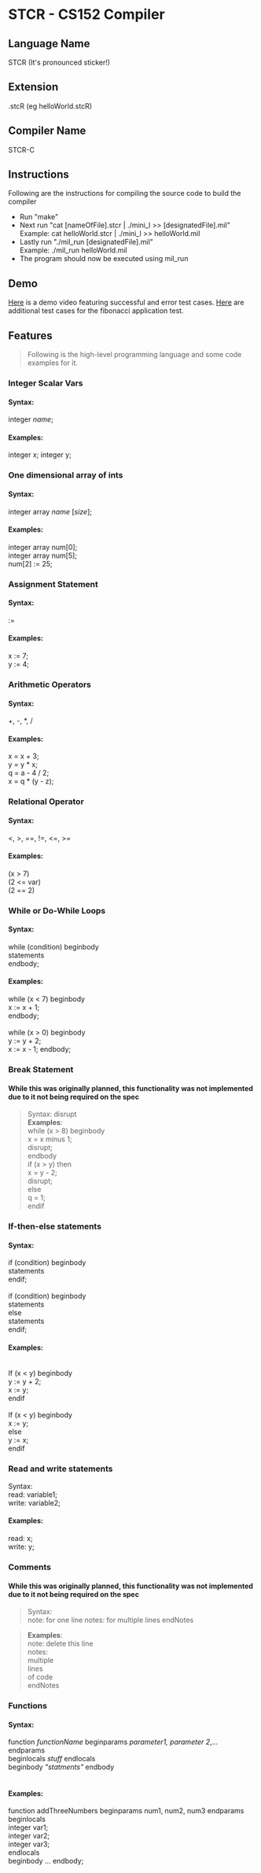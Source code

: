 # STCR - CS152 Compiler

## Language Name
STCR (It's pronounced sticker!)

## Extension
.stcR (eg helloWorld.stcR)

## Compiler Name
STCR-C  

## Instructions
Following are the instructions for compiling the source code to build the compiler
- Run "make"
- Next run "cat [nameOfFile].stcr | ./mini_l >> [designatedFile].mil"  
Example: cat helloWorld.stcr | ./mini_l >> helloWorld.mil
- Lastly run "./mil_run [designatedFile].mil"  
Example: ./mil_run helloWorld.mil  
- The program should now be executed using mil_run

## Demo
[Here](https://drive.google.com/file/d/1ak7Fn0jx-iRHjgh5GIwmUEKFHVa2j0VR/view?usp=share_link) is a demo video featuring successful and error test cases.
[Here](https://drive.google.com/file/d/1D2HupRz-teZ9yl88xjk4XMGm1thjFL7v/view?usp=share_link) are additional test cases for the fibonacci application test.

## Features
>Following is the high-level programming language and some code examples for it. 

### Integer Scalar Vars
#### Syntax:
 integer *name*; <br>

#### Examples: 
integer x; integer y;

### One dimensional array of ints
#### Syntax: 
integer array *name* [*size*]; <br>

#### Examples: 
integer array num[0];<br>
integer array num[5];<br>
num[2] := 25;<br>

### Assignment Statement
#### Syntax: 
:=

#### Examples: 
x := 7;<br>
y := 4;<br>

### Arithmetic Operators
#### Syntax:
  +, -, *, /<br>
 
#### Examples:
 x = x + 3;<br>
y = y * x;<br>
q = a - 4 / 2; <br>
x = q * (y - z);<br>

### Relational Operator 
#### Syntax:
 <, >, ==, !=, <=, >= <br>
#### Examples:
 (x > 7)<br>
(2 <= var)<br>
(2 == 2)

### While or Do-While Loops
#### Syntax:  <br>
while (condition) beginbody<br>
  statements<br>
endbody;

#### Examples: 
while (x < 7) beginbody<br>
  x := x + 1;<br>
endbody;<br>
<br>
while (x > 0) beginbody<br>
  y := y + 2;<br>
  x := x - 1;
endbody;


### Break Statement
#### While this was originally planned, this functionality was not implemented due to it not being required on the spec

> Syntax: disrupt<br>
**Examples**:<br>
while (x > 8) beginbody<br>
  x = x minus 1;<br>
  disrupt;<br>
endbody<br>
if (x > y) then<br>
  x = y - 2;<br>
  disrupt;<br>
else<br>
  q = 1;<br>
endif

### If-then-else statements
#### Syntax: <br>
if (condition) beginbody<br>
  statements <br>
endif;<br>
<br>
if (condition) beginbody <br>
  statements<br>
else <br>
  statements<br>
endif;

#### Examples: 
<br>
If (x < y) beginbody <br>
  y := y + 2;<br>
  x := y;<br>
endif<br>
<br>
If (x < y) beginbody<br>
	  x := y;<br>
else <br>
  y := x;<br>
endif

### Read and write statements
Syntax:<br>
read: variable1;<br>
write: variable2;<br>
#### Examples: <br>
read: x;<br>
write: y;<br>

### Comments
#### While this was originally planned, this functionality was not implemented due to it not being required on the spec
> Syntax:<br>
note: for one line
notes: for multiple lines endNotes<br>

>**Examples**:<br>
note: delete this line<br>
notes:<br>
multiple<br>
lines<br>
of code<br>
endNotes

### Functions 
#### Syntax: <br>
function *functionName* beginparams *parameter1, parameter 2*,... endparams <br>
beginlocals *stuff* endlocals <br>
beginbody  *"statments"* endbody <br>
<br>
#### Examples:<br>
function addThreeNumbers beginparams num1, num2, num3 endparams<br>
beginlocals<br>
integer var1;<br>
integer var2;<br>
integer var3;<br>
endlocals<br>
beginbody
...
endbody;
<br>
